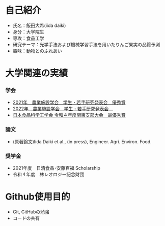 #  自己紹介
- 氏名：飯田大希(iida daiki)
- 身分：大学院生
- 専攻：食品工学　
- 研究テーマ：光学手法および機械学習手法を用いたりんご果実の品質予測
- 趣味：動物とのふれあい

# 大学関連の実績
### 学会
- [2021年　農業施設学会　学生・若手研究発表会　優秀賞](http://www.sasj.org/meeting/wm2021/file/report_wm2021.pdf)
- [2022年　農業施設学会　学生・若手研究発表会　](http://sasj.org/meeting/wm2022/file/2022SASJ_%E4%BA%88%E7%A8%BF%E9%9B%86_%E6%9C%80%E7%B5%82%E7%89%882.pdf)
- [日本食品科学工学会 令和４年度関東支部大会　最優秀賞](https://jsfst.smoosy.atlas.jp/ja/kantou)

### 論文
- (原著論文)Iida Daiki et al., (in press), Engineer. Agri. Environ. Food.

### 奨学金
- 2021年度　日清食品･安藤百福 Scholarship
- 令和４年度　林レオロジー記念財団

# Github使用目的
- Git, GitHubの勉強
- コードの共有
